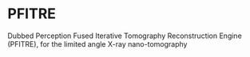 # PFITRE
Dubbed Perception Fused Iterative Tomography Reconstruction Engine (PFITRE), for the limited angle X-ray nano-tomography
